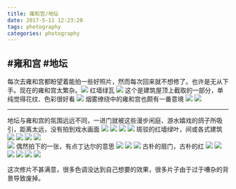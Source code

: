 ```yaml
---
title: 雍和宫/地坛
date: 2017-5-11 12:23:20
tags: photography
categories: photography                                                                                                            image: http://ww1.sinaimg.cn/large/005xH7pTly1ffcoucescoj33vc2kwkjl.jpg
---
```


## #雍和宫 #地坛

<!--more-->
每次去雍和宫都盼望着能拍一些好照片，然而每次回来就不想修了。也许是无从下手。现在的雍和宫太繁杂。![](http://ww1.sinaimg.cn/large/005xH7pTly1ffcooid04ej340w2hc1ky.jpg)
红墙绿瓦
![](http://ww1.sinaimg.cn/large/005xH7pTly1ffcooxhu01j33rd2nnu10.jpg)
这个是建筑屋顶上截取的一部分，单纯觉得花纹、色彩很好看
![](http://ww1.sinaimg.cn/large/005xH7pTly1ffcopdrnwdj34ky0m1kiv.jpg)
烟雾缭绕中的雍和宫也颇有一番意境
![](http://ww1.sinaimg.cn/large/005xH7pTly1ffcoppkjivj34231gdhdt.jpg)
![](http://ww1.sinaimg.cn/large/005xH7pTly1ffcopv5xv9j33vc2kwnpd.jpg)
**************
地坛与雍和宫的氛围远远不同，一进门就被这些漫步闲庭、游水嬉戏的鸽子所吸引，距离太远，没有拍到戏水画面
![](http://ww1.sinaimg.cn/large/005xH7pTly1ffcoq5lx9ej32ut1bp4qq.jpg)
![](http://ww1.sinaimg.cn/large/005xH7pTly1ffcoqf35scj33jm1n94qq.jpg)
![](http://ww1.sinaimg.cn/large/005xH7pTly1ffcor18o0aj34c12ayb2c.jpg)
![](http://ww1.sinaimg.cn/large/005xH7pTly1ffcorfkrzej34cf1ksu0y.jpg)
斑驳的红墙绿叶，间或各式建筑
![](http://ww1.sinaimg.cn/large/005xH7pTly1ffcormnxouj34fx1nrh9q.jpg)
![](http://ww1.sinaimg.cn/large/005xH7pTly1ffcowqr13cj33vc2kw4qq.jpg)
![](http://ww1.sinaimg.cn/large/005xH7pTly1ffcpcvbiixj33vc2kw4qs.jpg)
![](http://ww1.sinaimg.cn/large/005xH7pTly1ffcoucescoj33vc2kwkjl.jpg)  
![](http://ww1.sinaimg.cn/large/005xH7pTly1ffcov6p9o9j33pe2p27wj.jpg)
偶然拍下的一张，有点丁达尔的意思
![](http://ww1.sinaimg.cn/large/005xH7pTly1ffcovwacy3j32h63iihdt.jpg)
![](http://ww1.sinaimg.cn/large/005xH7pTly1ffcow7dhoxj33vc2kwkjl.jpg)
![](http://ww1.sinaimg.cn/large/005xH7pTly1ffcowd3tmtj33cd2zjb29.jpg)
古朴的扇门，古朴的红
![](http://ww1.sinaimg.cn/large/005xH7pTly1ffcoveoxgoj33vc2kwhdu.jpg)
![](http://ww1.sinaimg.cn/large/005xH7pTly1ffcovmw4kxj33tb2makjm.jpg)
![](http://ww1.sinaimg.cn/large/005xH7pTly1ffcoyfny1rj33vc2kwqv6.jpg)
![](http://ww1.sinaimg.cn/large/005xH7pTly1ffcoynuzffj33vc2kxu0x.jpg)
![](http://ww1.sinaimg.cn/large/005xH7pTly1ffcoysqp1uj32vd15ck61.jpg)
![](http://ww1.sinaimg.cn/large/005xH7pTly1ffcoyxlbqsj31s80oj4a1.jpg) 

这次修片不甚满意，很多色调没达到自己想要的效果，很多片子由于过于嘈杂的背景导致废掉。 
